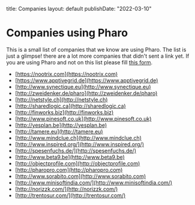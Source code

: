 title: Companies
layout: default
publishDate: "2022-03-10"

# Companies using Pharo


This is a small list of companies that we know are using Pharo. The list is just a glimpse! there are a lot more companies that didn't sent a link yet. If you are using Pharo and not on this list please fill [this form](https://app.apptivegrid.de/api/r/6229e13b3572c1b617a7ebbc/6229e855322a68561499cfe5).

- [https://nootrix.com](https://nootrix.com)
- [https://www.apptivegrid.de](https://www.apptivegrid.de)
- [http://www.synectique.eu](http://www.synectique.eu)
- [http://zweidenker.de/pharo](http://zweidenker.de/pharo)
- [http://netstyle.ch](http://netstyle.ch)
- [http://sharedlogic.ca](http://sharedlogic.ca)
- [http://finworks.biz](http://finworks.biz)
- [http://www.pinesoft.co.uk](http://www.pinesoft.co.uk)
- [http://yesplan.be](http://yesplan.be)
- [http://tamere.eu](http://tamere.eu)
- [http://www.mindclue.ch](http://www.mindclue.ch)
- [http://www.inspired.org/](http://www.inspired.org/)
- [http://spesenfuchs.de/](http://spesenfuchs.de/)
- [http://www.beta9.be](http://www.beta9.be)
- [http://objectprofile.com](http://objectprofile.com)
- [http://pharopro.com](http://pharopro.com)
- [http://www.sorabito.com](http://www.sorabito.com)
- [http://www.minisoftindia.com/](http://www.minisoftindia.com/)
- [http://norizzk.com/](http://norizzk.com/)
- [http://trentosur.com/](http://trentosur.com/)
